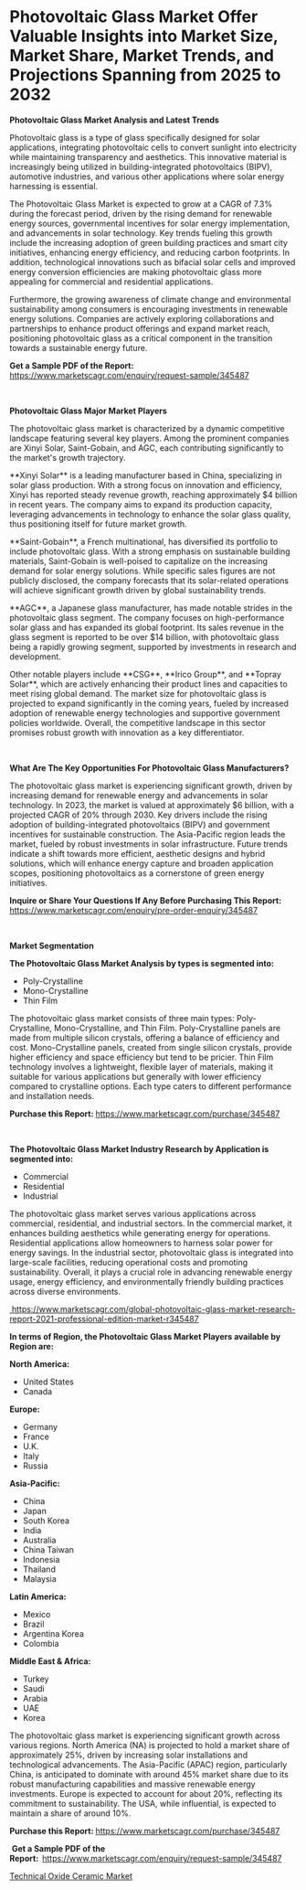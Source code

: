 <p><h1>Photovoltaic Glass Market Offer Valuable Insights into Market Size, Market Share, Market Trends, and Projections Spanning from 2025 to 2032</h1></p><p><strong>Photovoltaic Glass Market Analysis and Latest Trends</strong></p>
<p><p>Photovoltaic glass is a type of glass specifically designed for solar applications, integrating photovoltaic cells to convert sunlight into electricity while maintaining transparency and aesthetics. This innovative material is increasingly being utilized in building-integrated photovoltaics (BIPV), automotive industries, and various other applications where solar energy harnessing is essential.</p><p>The Photovoltaic Glass Market is expected to grow at a CAGR of 7.3% during the forecast period, driven by the rising demand for renewable energy sources, governmental incentives for solar energy implementation, and advancements in solar technology. Key trends fueling this growth include the increasing adoption of green building practices and smart city initiatives, enhancing energy efficiency, and reducing carbon footprints. In addition, technological innovations such as bifacial solar cells and improved energy conversion efficiencies are making photovoltaic glass more appealing for commercial and residential applications. </p><p>Furthermore, the growing awareness of climate change and environmental sustainability among consumers is encouraging investments in renewable energy solutions. Companies are actively exploring collaborations and partnerships to enhance product offerings and expand market reach, positioning photovoltaic glass as a critical component in the transition towards a sustainable energy future.</p></p>
<p><strong>Get a Sample PDF of the Report:&nbsp;</strong> <a href="https://www.marketscagr.com/enquiry/request-sample/345487?utm_campaign=3562&utm_medium=2&utm_source=Github&utm_content=ia&utm_term=29032025&utm_id=photovoltaic-glass">https://www.marketscagr.com/enquiry/request-sample/345487</a></p>
<p>&nbsp;</p>
<p><strong>Photovoltaic Glass Major Market Players</strong></p>
<p><p>The photovoltaic glass market is characterized by a dynamic competitive landscape featuring several key players. Among the prominent companies are Xinyi Solar, Saint-Gobain, and AGC, each contributing significantly to the market's growth trajectory.</p><p>**Xinyi Solar** is a leading manufacturer based in China, specializing in solar glass production. With a strong focus on innovation and efficiency, Xinyi has reported steady revenue growth, reaching approximately $4 billion in recent years. The company aims to expand its production capacity, leveraging advancements in technology to enhance the solar glass quality, thus positioning itself for future market growth.</p><p>**Saint-Gobain**, a French multinational, has diversified its portfolio to include photovoltaic glass. With a strong emphasis on sustainable building materials, Saint-Gobain is well-poised to capitalize on the increasing demand for solar energy solutions. While specific sales figures are not publicly disclosed, the company forecasts that its solar-related operations will achieve significant growth driven by global sustainability trends.</p><p>**AGC**, a Japanese glass manufacturer, has made notable strides in the photovoltaic glass segment. The company focuses on high-performance solar glass and has expanded its global footprint. Its sales revenue in the glass segment is reported to be over $14 billion, with photovoltaic glass being a rapidly growing segment, supported by investments in research and development.</p><p>Other notable players include **CSG**, **Irico Group**, and **Topray Solar**, which are actively enhancing their product lines and capacities to meet rising global demand. The market size for photovoltaic glass is projected to expand significantly in the coming years, fueled by increased adoption of renewable energy technologies and supportive government policies worldwide. Overall, the competitive landscape in this sector promises robust growth with innovation as a key differentiator.</p></p>
<p>&nbsp;</p>
<p><strong>What Are The Key Opportunities For Photovoltaic Glass Manufacturers?</strong></p>
<p><p>The photovoltaic glass market is experiencing significant growth, driven by increasing demand for renewable energy and advancements in solar technology. In 2023, the market is valued at approximately $6 billion, with a projected CAGR of 20% through 2030. Key drivers include the rising adoption of building-integrated photovoltaics (BIPV) and government incentives for sustainable construction. The Asia-Pacific region leads the market, fueled by robust investments in solar infrastructure. Future trends indicate a shift towards more efficient, aesthetic designs and hybrid solutions, which will enhance energy capture and broaden application scopes, positioning photovoltaics as a cornerstone of green energy initiatives.</p></p>
<p><strong>Inquire or Share Your Questions If Any Before Purchasing This Report:</strong> <a href="https://www.marketscagr.com/enquiry/pre-order-enquiry/345487?utm_campaign=3562&utm_medium=2&utm_source=Github&utm_content=ia&utm_term=29032025&utm_id=photovoltaic-glass">https://www.marketscagr.com/enquiry/pre-order-enquiry/345487</a></p>
<p>&nbsp;</p>
<p><strong>Market Segmentation</strong></p>
<p><strong>The Photovoltaic Glass Market Analysis by types is segmented into:</strong></p>
<p><ul><li>Poly-Crystalline</li><li>Mono-Crystalline</li><li>Thin Film</li></ul></p>
<p><p>The photovoltaic glass market consists of three main types: Poly-Crystalline, Mono-Crystalline, and Thin Film. Poly-Crystalline panels are made from multiple silicon crystals, offering a balance of efficiency and cost. Mono-Crystalline panels, created from single silicon crystals, provide higher efficiency and space efficiency but tend to be pricier. Thin Film technology involves a lightweight, flexible layer of materials, making it suitable for various applications but generally with lower efficiency compared to crystalline options. Each type caters to different performance and installation needs.</p></p>
<p><strong>Purchase this Report:&nbsp;</strong><a href="https://www.marketscagr.com/purchase/345487?utm_campaign=3562&utm_medium=2&utm_source=Github&utm_content=ia&utm_term=29032025&utm_id=photovoltaic-glass">https://www.marketscagr.com/purchase/345487</a></p>
<p>&nbsp;</p>
<p><strong>The Photovoltaic Glass Market Industry Research by Application is segmented into:</strong></p>
<p><ul><li>Commercial</li><li>Residential</li><li>Industrial</li></ul></p>
<p><p>The photovoltaic glass market serves various applications across commercial, residential, and industrial sectors. In the commercial market, it enhances building aesthetics while generating energy for operations. Residential applications allow homeowners to harness solar power for energy savings. In the industrial sector, photovoltaic glass is integrated into large-scale facilities, reducing operational costs and promoting sustainability. Overall, it plays a crucial role in advancing renewable energy usage, energy efficiency, and environmentally friendly building practices across diverse environments.</p></p>
<p><a href="https://www.marketscagr.com/global-photovoltaic-glass-market-research-report-2021-professional-edition-market-r345487?utm_campaign=3562&utm_medium=2&utm_source=Github&utm_content=ia&utm_term=29032025&utm_id=photovoltaic-glass">&nbsp;https://www.marketscagr.com/global-photovoltaic-glass-market-research-report-2021-professional-edition-market-r345487</a></p>
<p><strong>In terms of Region, the Photovoltaic Glass Market Players available by Region are:</strong></p>
<p>
    <p> <strong> North America: </strong>
        <ul>
            <li>United States</li>
            <li>Canada</li>
        </ul>
        </p> 
    <p> <strong> Europe: </strong>
        <ul>
            <li>Germany</li>
            <li>France</li>
            <li>U.K.</li>
            <li>Italy</li>
            <li>Russia</li>
        </ul>
        </p> 
    <p> <strong> Asia-Pacific: </strong>
        <ul>
            <li>China</li>
            <li>Japan</li>
            <li>South Korea</li>
            <li>India</li>
            <li>Australia</li>
            <li>China Taiwan</li>
            <li>Indonesia</li>
            <li>Thailand</li>
            <li>Malaysia</li>
        </ul>
        </p> 
    <p> <strong> Latin America: </strong>
        <ul>
            <li>Mexico</li>
            <li>Brazil</li>
            <li>Argentina Korea</li>
            <li>Colombia</li>
        </ul>
        </p> 
    <p> <strong> Middle East & Africa: </strong>
        <ul>
            <li>Turkey</li>
            <li>Saudi</li>
            <li>Arabia</li>
            <li>UAE</li>
            <li>Korea</li>
        </ul>
    </p>
    </p>
<p><p>The photovoltaic glass market is experiencing significant growth across various regions. North America (NA) is projected to hold a market share of approximately 25%, driven by increasing solar installations and technological advancements. The Asia-Pacific (APAC) region, particularly China, is anticipated to dominate with around 45% market share due to its robust manufacturing capabilities and massive renewable energy investments. Europe is expected to account for about 20%, reflecting its commitment to sustainability. The USA, while influential, is expected to maintain a share of around 10%.</p></p>
<p><strong>Purchase this Report: </strong><a href="https://www.marketscagr.com/purchase/345487?utm_campaign=3562&utm_medium=2&utm_source=Github&utm_content=ia&utm_term=29032025&utm_id=photovoltaic-glass">https://www.marketscagr.com/purchase/345487</a></p>
<p>&nbsp;<strong>Get a Sample PDF of the Report:&nbsp;&nbsp;</strong><a href="https://www.marketscagr.com/enquiry/request-sample/345487?utm_campaign=3562&utm_medium=2&utm_source=Github&utm_content=ia&utm_term=29032025&utm_id=photovoltaic-glass">https://www.marketscagr.com/enquiry/request-sample/345487</a></p>
<p><strong></strong></p>
<p><p><a href="https://github.com/haimamuirev8/Market-Research-Report-List-1/blob/main/technical-oxide-ceramic-market.md?utm_campaign=3562&utm_medium=2&utm_source=Github&utm_content=ia&utm_term=29032025&utm_id=photovoltaic-glass">Technical Oxide Ceramic Market</a></p></p>
